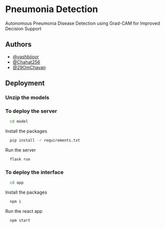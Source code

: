 
# Pneumonia Detection

Autonomous Pneumonia Disease Detection using Grad-CAM for Improved Decision Support


## Authors

- [@yashbijoor](https://www.github.com/yashbijoor)
- [@Chahat256](https://www.github.com/Chahat256)
- [@29OmChavan](https://www.github.com/29OmChavan)





## Deployment

### Unzip the models

### To deploy the server

```bash
  cd model
```
Install the packages
```bash
  pip install -r requirements.txt
```
Run the server
```bash
  flask run
```
### To deploy the interface

```bash
  cd app
```
Install the packages
```bash
  npm i
```
Run the react app
```bash
  npm start
```

